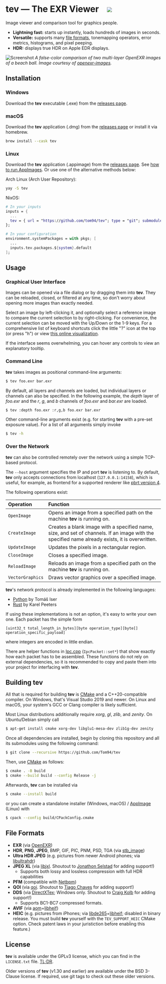 # tev — The EXR Viewer &nbsp;&nbsp; ![](https://github.com/tom94/tev/workflows/CI/badge.svg)

Image viewer and comparison tool for graphics people.

- __Lightning fast:__ starts up instantly, loads hundreds of images in seconds.
- __Versatile:__ supports many [file formats](#file-formats), tonemapping operators, error metrics, histograms, and pixel peeping.
- __HDR:__ displays true HDR on Apple EDR displays.


![Screenshot](resources/screenshot.png)
_A false-color comparison of two multi-layer OpenEXR images of a beach ball. Image courtesy of [openexr-images](https://github.com/openexr/openexr-images)._

## Installation

### Windows

Download the __tev__ executable (.exe) from the [releases page](https://github.com/Tom94/tev/releases).

### macOS

Download the __tev__ application (.dmg) from the [releases page](https://github.com/Tom94/tev/releases) or install it via homebrew.
```bash
brew install --cask tev
```

### Linux

Download the __tev__ application (.appimage) from the [releases page](https://github.com/Tom94/tev/releases).
See [how to run AppImages](https://appimage.org/).
Or use one of the alternative methods below:

Arch Linux (Arch User Repository):
```bash
yay -S tev
```

NixOS:
```nix
# In your inputs
inputs = {
  ...
  tev = { url = "https://github.com/tom94/tev"; type = "git"; submodules = true; };
};

# In your configuration
environment.systemPackages = with pkgs; [
  ...
  inputs.tev.packages.${system}.default
];
```

## Usage

### Graphical User Interface

Images can be opened via a file dialog or by dragging them into __tev__.
They can be reloaded, closed, or filtered at any time, so don't worry about opening more images than exactly needed.

Select an image by left-clicking it, and optionally select a reference image to compare the current selection to by right-clicking.
For convenience, the current selection can be moved with the Up/Down or the 1-9 keys. For a comprehensive list of keyboard shortcuts click the little "?" icon at the top (or press "h") or view [this online visualization](https://keycombiner.com/collecting/collections/shared/f050cc02-f23a-425c-b032-b4c3659c7ef4).

If the interface seems overwhelming, you can hover any controls to view an explanatory tooltip.

### Command Line

__tev__ takes images as positional command-line arguments:
```sh
$ tev foo.exr bar.exr
```

By default, all layers and channels are loaded, but individual layers or channels can also be specified. In the following example, the *depth* layer of *foo.exr* and the *r*, *g*, and *b* channels of *foo.exr* and *bar.exr* are loaded.
```sh
$ tev :depth foo.exr :r,g,b foo.exr bar.exr
```

Other command-line arguments exist (e.g. for starting __tev__ with a pre-set exposure value). For a list of all arguments simply invoke
```sh
$ tev -h
```

### Over the Network

__tev__ can also be controlled remotely over the network using a simple TCP-based protocol.

The `--host` argument specifies the IP and port __tev__ is listening to. By default, __tev__ only accepts connections from localhost (`127.0.0.1:14158`), which is useful, for example, as frontend for a supported renderer like [pbrt version 4](https://github.com/mmp/pbrt-v4).

The following operations exist:

| Operation | Function
| :--- | :----------
| `OpenImage` | Opens an image from a specified path on the machine __tev__ is running on.
| `CreateImage` | Creates a blank image with a specified name, size, and set of channels. If an image with the specified name already exists, it is overwritten.
| `UpdateImage` | Updates the pixels in a rectangular region.
| `CloseImage` | Closes a specified image.
| `ReloadImage` | Reloads an image from a specified path on the machine __tev__ is running on.
| `VectorGraphics` | Draws vector graphics over a specified image.

__tev__'s network protocol is already implemented in the following languages:
- [Python](src/python/tev.py) by Tomáš Iser
- [Rust](https://crates.io/crates/tev_client) by Karel Peeters


If using these implementations is not an option, it's easy to write your own one. Each packet has the simple form
```
[uint32_t total_length_in_bytes][byte operation_type][byte[] operation_specific_payload]
```
where integers are encoded in little endian.

There are helper functions in [Ipc.cpp](src/Ipc.cpp) (`IpcPacket::set*`) that show exactly how each packet has to be assembled. These functions do not rely on external dependencies, so it is recommended to copy and paste them into your project for interfacing with __tev__.


## Building tev

All that is required for building __tev__ is [CMake](https://cmake.org/) and a C++20-compatible compiler. On Windows, that's Visual Studio 2019 and newer. On Linux and macOS, your system's GCC or Clang compiler is likely sufficient.

Most Linux distributions additionally require _xorg_, _gl_, _zlib_, and _zenity_. On Ubuntu/Debian simply call
```sh
$ apt-get install cmake xorg-dev libglu1-mesa-dev zlib1g-dev zenity
```

Once all dependencies are installed, begin by cloning this repository and all its submodules using the following command:
```sh
$ git clone --recursive https://github.com/Tom94/tev
```

Then, use [CMake](https://cmake.org/) as follows:
```sh
$ cmake . -B build
$ cmake --build build --config Release -j
```

Afterwards, __tev__ can be installed via
```sh
$ cmake --install build
```
or you can create a standalone installer (Windows, macOS) / [AppImage](https://appimage.org/) (Linux) with
```sh
$ cpack --config build/CPackConfig.cmake
```

## File Formats

- __EXR__ (via [OpenEXR](https://github.com/wjakob/openexr))
- __HDR__, __PNG__, __JPEG__, BMP, GIF, PIC, PNM, PSD, TGA (via [stb_image](https://github.com/wjakob/nanovg/blob/master/src/stb_image.h))
- __Ultra HDR JPEG__ (e.g. pictures from newer Android phones; via [libultrahdr](https://github.com/google/libultrahdr))
- __JPEG XL__ (via [libjxl](https://github.com/libjxl/libjxl). Shoutout to [Jonathon Selstad](https://github.com/zalo) for adding support!)
    - Supports both lossy and lossless compression with full HDR capabilities
- __PFM__ (compatible with [Netbpm](http://www.pauldebevec.com/Research/HDR/PFM/))
- __QOI__ (via [qoi](https://github.com/phoboslab/qoi). Shoutout to [Tiago Chaves](https://github.com/laurelkeys) for adding support!)
- __DDS__ (via [DirectXTex](https://github.com/microsoft/DirectXTex); Windows only. Shoutout to [Craig Kolb](https://github.com/cek) for adding support!)
    - Supports BC1-BC7 compressed formats.
- __AVIF__ (via [aom](https://aomedia.googlesource.com/aom)+[libheif](https://github.com/strukturag/libheif))
- __HEIC__ (e.g. pictures from iPhones; via [libde265](https://github.com/strukturag/libde265)+[libheif](https://github.com/strukturag/libheif); disabled in binary release. You must build __tev__ yourself with the `TEV_SUPPORT_HEIC` CMake option. Check patent laws in your juristiction before enabling this feature.)

## License

__tev__ is available under the GPLv3 license, which you can find in the `LICENSE.txt` file.
[TL;DR](https://www.tldrlegal.com/license/gnu-general-public-license-v3-gpl-3).

Older versions of __tev__ (v1.30 and earlier) are available under the BSD 3-Clause license.
If required, use git tags to check out these older versions.
